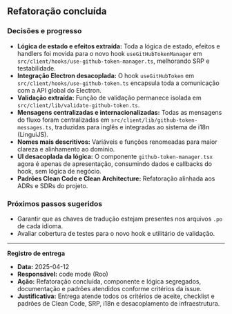 ## Refatoração concluída

### Decisões e progresso

- **Lógica de estado e efeitos extraída:** Toda a lógica de estado, efeitos e handlers foi movida para o novo hook `useGitHubTokenManager` em `src/client/hooks/use-github-token-manager.ts`, melhorando SRP e testabilidade.
- **Integração Electron desacoplada:** O hook `useGitHubToken` em `src/client/hooks/use-github-token.ts` encapsula toda a comunicação com a API global do Electron.
- **Validação extraída:** Função de validação permanece isolada em `src/client/lib/validate-github-token.ts`.
- **Mensagens centralizadas e internacionalizadas:** Todas as mensagens do fluxo foram centralizadas em `src/client/lib/github-token-messages.ts`, traduzidas para inglês e integradas ao sistema de i18n (LinguiJS).
- **Nomes mais descritivos:** Variáveis e funções renomeadas para maior clareza e alinhamento ao domínio.
- **UI desacoplada da lógica:** O componente `github-token-manager.tsx` agora é apenas de apresentação, consumindo dados e callbacks do hook, sem lógica de negócio.
- **Padrões Clean Code e Clean Architecture:** Refatoração alinhada aos ADRs e SDRs do projeto.

### Próximos passos sugeridos

- Garantir que as chaves de tradução estejam presentes nos arquivos `.po` de cada idioma.
- Avaliar cobertura de testes para o novo hook e utilitário de validação.

---

**Registro de entrega**

- **Data:** 2025-04-12
- **Responsável:** code mode (Roo)
- **Ação:** Refatoração concluída, componente e lógica segregados, documentação e padrões atendidos conforme critérios da issue.
- **Justificativa:** Entrega atende todos os critérios de aceite, checklist e padrões de Clean Code, SRP, i18n e desacoplamento de infraestrutura.